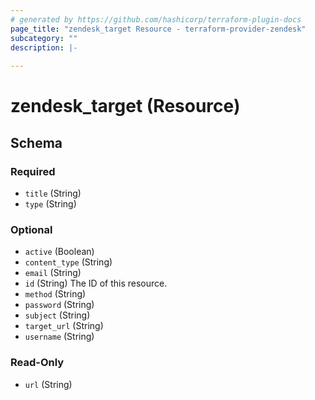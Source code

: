 ```yaml
---
# generated by https://github.com/hashicorp/terraform-plugin-docs
page_title: "zendesk_target Resource - terraform-provider-zendesk"
subcategory: ""
description: |-
  
---
```


# zendesk_target (Resource)





<!-- schema generated by tfplugindocs -->
## Schema

### Required

- `title` (String)
- `type` (String)

### Optional

- `active` (Boolean)
- `content_type` (String)
- `email` (String)
- `id` (String) The ID of this resource.
- `method` (String)
- `password` (String)
- `subject` (String)
- `target_url` (String)
- `username` (String)

### Read-Only

- `url` (String)


